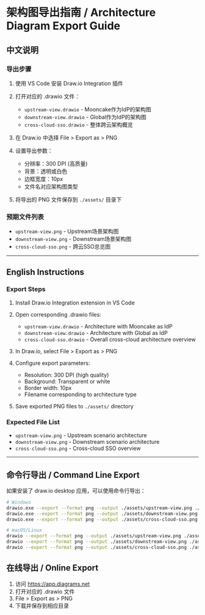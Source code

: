 # 架构图导出指南 / Architecture Diagram Export Guide

## 中文说明

### 导出步骤
1. 使用 VS Code 安装 Draw.io Integration 插件
2. 打开对应的 .drawio 文件：
   - `upstream-view.drawio` - Mooncake作为IdP的架构图
   - `downstream-view.drawio` - Global作为IdP的架构图  
   - `cross-cloud-sso.drawio` - 整体跨云架构概览

3. 在 Draw.io 中选择 File > Export as > PNG
4. 设置导出参数：
   - 分辨率：300 DPI (高质量)
   - 背景：透明或白色
   - 边框宽度：10px
   - 文件名对应架构图类型

5. 将导出的 PNG 文件保存到 `./assets/` 目录下

### 预期文件列表
- `upstream-view.png` - Upstream场景架构图
- `downstream-view.png` - Downstream场景架构图
- `cross-cloud-sso.png` - 跨云SSO总览图

---

## English Instructions

### Export Steps
1. Install Draw.io Integration extension in VS Code
2. Open corresponding .drawio files:
   - `upstream-view.drawio` - Architecture with Mooncake as IdP
   - `downstream-view.drawio` - Architecture with Global as IdP
   - `cross-cloud-sso.drawio` - Overall cross-cloud architecture overview

3. In Draw.io, select File > Export as > PNG
4. Configure export parameters:
   - Resolution: 300 DPI (high quality)
   - Background: Transparent or white
   - Border width: 10px
   - Filename corresponding to architecture type

5. Save exported PNG files to `./assets/` directory

### Expected File List
- `upstream-view.png` - Upstream scenario architecture
- `downstream-view.png` - Downstream scenario architecture  
- `cross-cloud-sso.png` - Cross-cloud SSO overview

---

## 命令行导出 / Command Line Export

如果安装了 draw.io desktop 应用，可以使用命令行导出：

```bash
# Windows
drawio.exe --export --format png --output ./assets/upstream-view.png ./assets/upstream-view.drawio
drawio.exe --export --format png --output ./assets/downstream-view.png ./assets/downstream-view.drawio
drawio.exe --export --format png --output ./assets/cross-cloud-sso.png ./assets/cross-cloud-sso.drawio

# macOS/Linux
drawio --export --format png --output ./assets/upstream-view.png ./assets/upstream-view.drawio
drawio --export --format png --output ./assets/downstream-view.png ./assets/downstream-view.drawio
drawio --export --format png --output ./assets/cross-cloud-sso.png ./assets/cross-cloud-sso.drawio
```

## 在线导出 / Online Export

1. 访问 https://app.diagrams.net
2. 打开对应的 .drawio 文件
3. File > Export as > PNG
4. 下载并保存到相应目录